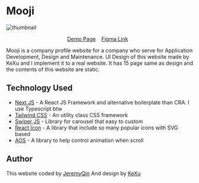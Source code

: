 # Mooji
![thumbnail](https://raw.githubusercontent.com/iceboy1406/collosal/main/public/images/screenshots/home.png)
<p align="center">
<a href="https://mooji.vercel.app/">Demo Page</a>&nbsp;&nbsp;&nbsp;
<a href="https://www.figma.com/community/file/1061303456713302684">Figma Link</a>&nbsp;&nbsp;&nbsp;
</p>
Mooji is a company profile website for a company who serve for Application Development, Design and Maintenance. UI Design of this website made by KeXu and I implement it to a real website. It has 15 page same as design and the contents of this website are static.

## Technology Used

 - [Next JS](https://nextjs.org/) - A React JS Framework and alternative boilerplate than CRA. I use Typescript btw
 - [Tailwind CSS](https://tailwindcss.com/) - An utility class CSS framework
 - [Swiper JS](https://swiperjs.com/) - Library for carousel that easy to custom
 - [React Icon](https://github.com/react-icons/react-icons) - A library that include so many popular icons with SVG based
 - [AOS](https://github.com/michalsnik/aos) - A library to help control animation when scroll
 
## Author
This website coded by [JeremyQin](https://github.com/saJeremyQin)
And design by [KeXu](https://kexu.al/)